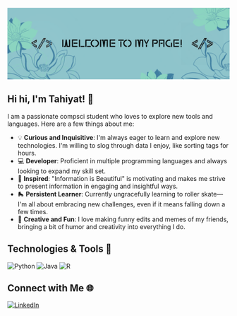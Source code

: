 ![Header Image](https://github.com/ThytMhmd/ThytMhmd/blob/main/github%20banner.png)

## Hi hi, I'm Tahiyat! 👋

I am a passionate compsci student who loves to explore new tools and languages. Here are a few things about me:

- 💡 **Curious and Inquisitive**: I'm always eager to learn and explore new technologies. I'm willing to slog through data I enjoy, like sorting tags for hours.
- 💻 **Developer**: Proficient in multiple programming languages and always looking to expand my skill set.
- 🌟 **Inspired**: "Information is Beautiful" is motivating and makes me strive to present information in engaging and insightful ways.
- 🛼 **Persistent Learner**: Currently ungracefully learning to roller skate—I'm all about embracing new challenges, even if it means falling down a few times.
- 🎨 **Creative and Fun**: I love making funny edits and memes of my friends, bringing a bit of humor and creativity into everything I do.


## Technologies & Tools 🔧

![Python](https://img.shields.io/badge/Code-Python-informational?style=flat&logo=Python&logoColor=white&color=2bbc8a)
![Java](https://img.shields.io/badge/Code-Java-informational?style=flat&logo=Java&logoColor=white&color=2bbc8a)
![R](https://img.shields.io/badge/Code-R-informational?style=flat&logo=R&logoColor=white&color=2bbc8a)

## Connect with Me 🌐

[![LinkedIn](https://img.shields.io/badge/LinkedIn-blue?style=flat&logo=Linkedin&logoColor=white)](https://www.linkedin.com/in/tahiyat-mahmood-856159134/)

<!--
**ThytMhmd/ThytMhmd** is a ✨ _special_ ✨ repository because its `README.md` (this file) appears on your GitHub profile.

Here are some ideas to get you started:

- 🔭 I’m currently working on ...
- 🌱 I’m currently learning ...
- 👯 I’m looking to collaborate on ...
- 🤔 I’m looking for help with ...
- 💬 Ask me about ...
- 📫 How to reach me: ...
- 😄 Pronouns: ...
- ⚡ Fun fact: ...
-->
